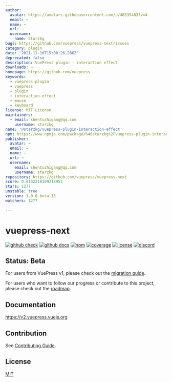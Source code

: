 ```yaml
---
author:
  avatar: https://avatars.githubusercontent.com/u/48539483?v=4
  email: ~
  name: ~
  url: ~
  username:
    name: Starzkg
bugs: https://github.com/vuepress/vuepress-next/issues
category: plugin
date: '2021-11-10T15:08:26.286Z'
deprecated: false
description: VuePress plugin - interaction effect
downloads: ~
homepage: https://github.com/vuepress
keywords:
  - vuepress-plugin
  - vuepress
  - plugin
  - interaction-effect
  - mouse
  - keyboard
license: MIT License
maintainers:
  - email: shentuzhigang@qq.com
    username: starzkg
name: '@starzkg/vuepress-plugin-interaction-effect'
npm: https://www.npmjs.com/package/%40starzkg%2Fvuepress-plugin-interaction-effect
publisher:
  avatar: ~
  email: ~
  name: ~
  url: ~
  username:
    email: shentuzhigang@qq.com
    username: starzkg
repository: https://github.com/vuepress/vuepress-next
score: 0.6132218109218953
stars: 1277
unstable: true
version: 1.0.0-beta.13
watchers: 1277

---
```


# vuepress-next

[![github check](https://github.com/vuepress/vuepress-next/workflows/check/badge.svg)](https://github.com/vuepress/vuepress-next/actions?query=workflow%3Acheck)
[![github docs](https://github.com/vuepress/vuepress-next/workflows/docs/badge.svg)](https://github.com/vuepress/vuepress-next/actions?query=workflow%3Adocs)
[![npm](https://badgen.net/npm/v/vuepress/next)](https://www.npmjs.com/package/vuepress)
[![coverage](https://coveralls.io/repos/github/vuepress/vuepress-next/badge.svg?branch=main)](https://coveralls.io/github/vuepress/vuepress-next?branch=main)
[![license](https://badgen.net/github/license/vuepress/vuepress-next)](https://github.com/vuepress/vuepress-next/blob/main/LICENSE)
[![discord](https://badgen.net/discord/online-members/ptFjefy6H5?icon=discord&label=discord)](https://discord.gg/ptFjefy6H5)

## Status: Beta

For users from VuePress v1, please check out the [migration guide](https://v2.vuepress.vuejs.org/guide/migration.html).

For users who want to follow our progress or contribute to this project, please check out the [roadmap](https://github.com/vuepress/vuepress-next/discussions/68).

## Documentation

https://v2.vuepress.vuejs.org

## Contribution

See [Contributing Guide](https://github.com/vuepress/vuepress-next/blob/main/docs/contributing.md).

## License

[MIT](https://github.com/vuepress/vuepress-next/blob/main/LICENSE)
